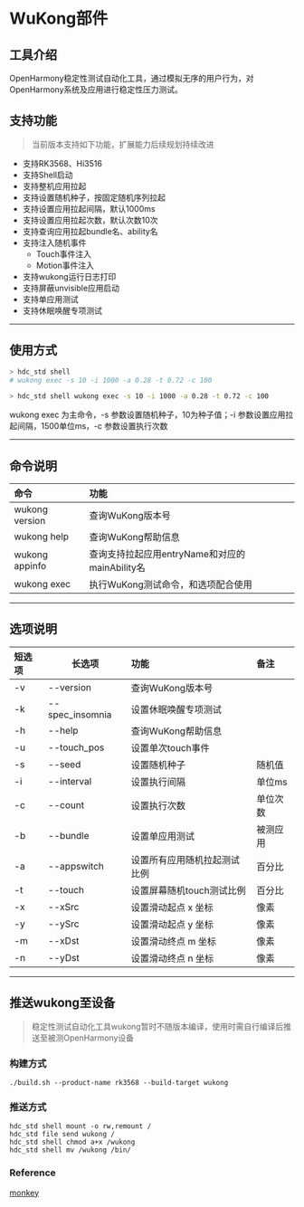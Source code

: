 # WuKong部件
## 工具介绍

OpenHarmony稳定性测试自动化工具，通过模拟无序的用户行为，对OpenHarmony系统及应用进行稳定性压力测试。

## 支持功能

> 当前版本支持如下功能，扩展能力后续规划持续改进

- 支持RK3568、Hi3516
- 支持Shell启动
- 支持整机应用拉起
- 支持设置随机种子，按固定随机序列拉起
- 支持设置应用拉起间隔，默认1000ms
- 支持设置应用拉起次数，默认次数10次
- 支持查询应用拉起bundle名、ability名
- 支持注入随机事件
  - Touch事件注入
  - Motion事件注入
- 支持wukong运行日志打印
- 支持屏蔽unvisible应用启动
- 支持单应用测试
- 支持休眠唤醒专项测试

---

## 使用方式

```bash
> hdc_std shell
# wukong exec -s 10 -i 1000 -a 0.28 -t 0.72 -c 100
```

```bash
> hdc_std shell wukong exec -s 10 -i 1000 -a 0.28 -t 0.72 -c 100
```

wukong exec 为主命令，-s 参数设置随机种子，10为种子值；-i 参数设置应用拉起间隔，1500单位ms，-c 参数设置执行次数


---

## 命令说明

| 命令           | 功能                                           |
| :------------- | :--------------------------------------------- |
| wukong version | 查询WuKong版本号                               |
| wukong help    | 查询WuKong帮助信息                             |
| wukong appinfo | 查询支持拉起应用entryName和对应的mainAbility名 |
| wukong exec    | 执行WuKong测试命令，和选项配合使用             |

---

## 选项说明

| 短选项 | 长选项          | 功能                         | 备注     |
| :----- | --------------- | :--------------------------- | :------- |
| -v     | --version       | 查询WuKong版本号             |          |
| -k     | --spec_insomnia | 设置休眠唤醒专项测试         |          |
| -h     | --help          | 查询WuKong帮助信息           |          |
| -u     | --touch_pos     | 设置单次touch事件            |          |
| -s     | --seed          | 设置随机种子                 | 随机值   |
| -i     | --interval      | 设置执行间隔                 | 单位ms   |
| -c     | --count         | 设置执行次数                 | 单位次数 |
| -b     | --bundle        | 设置单应用测试               | 被测应用 |
| -a     | --appswitch     | 设置所有应用随机拉起测试比例 | 百分比   |
| -t     | --touch         | 设置屏幕随机touch测试比例    | 百分比   |
| -x     | --xSrc          | 设置滑动起点 x 坐标          | 像素     |
| -y     | --ySrc          | 设置滑动起点 y 坐标          | 像素     |
| -m     | --xDst          | 设置滑动终点 m 坐标          | 像素     |
| -n     | --yDst          | 设置滑动终点 n 坐标          | 像素     |


---

## 推送wukong至设备

> 稳定性测试自动化工具wukong暂时不随版本编译，使用时需自行编译后推送至被测OpenHarmony设备

### 构建方式

```shell
./build.sh --product-name rk3568 --build-target wukong
```

### 推送方式

```shell
hdc_std shell mount -o rw,remount /
hdc_std file send wukong /
hdc_std shell chmod a+x /wukong
hdc_std shell mv /wukong /bin/
```

### Reference

[monkey](https://github.com/aosp-mirror/platform_development/tree/master/cmds/monkey)
